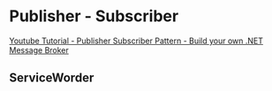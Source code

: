 # Publisher - Subscriber

[Youtube Tutorial - Publisher Subscriber Pattern - Build your own .NET Message Broker](https://www.youtube.com/watch?v=es8A7aw6Y5E)

## ServiceWorder

